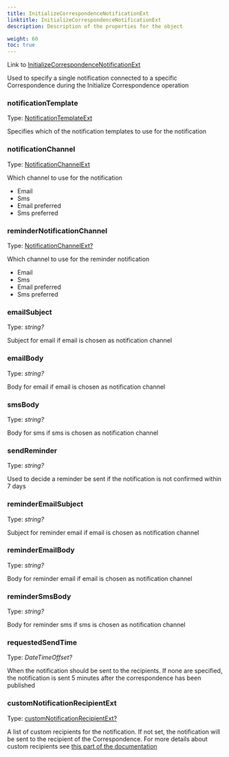 ```yaml
---
title: InitializeCorrespondenceNotificationExt
linktitle: InitializeCorrespondenceNotificationExt
description: Description of the properties for the object

weight: 60
toc: true
---
```


Link to [InitializeCorrespondenceNotificationExt](https://github.com/Altinn/altinn-correspondence/blob/main/src/Altinn.Correspondence.API/Models/InitializeCorrespondenceNotificationExt.cs)

Used to specify a single notification connected to a specific Correspondence during the Initialize Correspondence operation

### notificationTemplate
Type: [NotificationTemplateExt](https://github.com/Altinn/altinn-correspondence/blob/main/src/Altinn.Correspondence.API/Models/Enums/NotificationTemplateExt.cs)

Specifies which of the notification templates to use for the notification

### notificationChannel
Type: [NotificationChannelExt](https://github.com/Altinn/altinn-correspondence/blob/main/src/Altinn.Correspondence.API/Models/Enums/NotificationChannelExt.csj)

Which channel to use for the notification
- Email
- Sms
- Email preferred
- Sms preferred

### reminderNotificationChannel
Type: [NotificationChannelExt?](https://github.com/Altinn/altinn-correspondence/blob/main/src/Altinn.Correspondence.API/Models/Enums/NotificationChannelExt.cs)

Which channel to use for the reminder notification
- Email
- Sms
- Email preferred
- Sms preferred

### emailSubject
Type: _string?_

Subject for email if email is chosen as notification channel

### emailBody
Type: _string?_

Body for email if email is chosen as notification channel

### smsBody
Type: _string?_

Body for sms if sms is chosen as notification channel

### sendReminder
Type: _string?_

Used to decide a reminder be sent if the notification is not confirmed within 7 days

### reminderEmailSubject
Type: _string?_

Subject for reminder email if email is chosen as notification channel

### reminderEmailBody
Type: _string?_

Body for reminder email if email is chosen as notification channel

### reminderSmsBody
Type: _string?_

Body for reminder sms if sms is chosen as notification channel

### requestedSendTime
Type: _DateTimeOffset?_

When the notification should be sent to the recipients. If none are specified, the notification is sent 5 minutes after the correspondence has been published

### customNotificationRecipientExt
Type: [customNotificationRecipientExt?](https://github.com/Altinn/altinn-correspondence/blob/main/src/Altinn.Correspondence.API/Models/CustomNotificationRecipientExt.cs)

A list of custom recipients for the notification. If not set, the notification will be sent to the recipient of the Correspondence.
For more details about custom recipients see [this part of the documentation](/correspondence/getting-started/developer-guides/notifications/#custom-recipients-for-notifications)